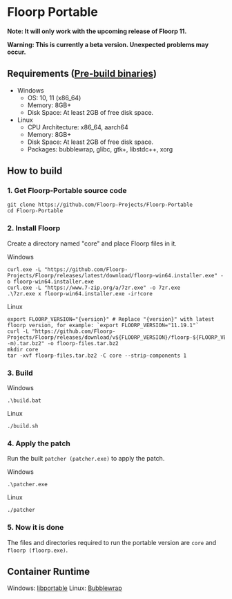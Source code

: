 # Floorp Portable

**Note: It will only work with the upcoming release of Floorp 11.**

**Warning: This is currently a beta version. Unexpected problems may occur.**


## Requirements ([Pre-build binaries](https://github.com/Floorp-Projects/Floorp-Portable/releases))
* Windows
  * OS: 10, 11 (x86_64)
  * Memory: 8GB+
  * Disk Space: At least 2GB of free disk space.
* Linux
  * CPU Architecture: x86_64, aarch64
  * Memory: 8GB+
  * Disk Space: At least 2GB of free disk space.
  * Packages: bubblewrap, glibc, gtk+, libstdc++, xorg


## How to build
### 1. Get Floorp-Portable source code
```
git clone https://github.com/Floorp-Projects/Floorp-Portable
cd Floorp-Portable
```
### 2. Install Floorp
Create a directory named "core" and place Floorp files in it.

Windows
```
curl.exe -L "https://github.com/Floorp-Projects/Floorp/releases/latest/download/floorp-win64.installer.exe" -o floorp-win64.installer.exe
curl.exe -L "https://www.7-zip.org/a/7zr.exe" -o 7zr.exe
.\7zr.exe x floorp-win64.installer.exe -ir!core
```
Linux
```
export FLOORP_VERSION="{version}" # Replace "{version}" with latest floorp version, for example: `export FLOORP_VERSION="11.19.1"`
curl -L "https://github.com/Floorp-Projects/Floorp/releases/download/v${FLOORP_VERSION}/floorp-${FLOORP_VERSION}.linux-$(uname -m).tar.bz2" -o floorp-files.tar.bz2
mkdir core
tar -xvf floorp-files.tar.bz2 -C core --strip-components 1
```

### 3. Build
Windows
```
.\build.bat
```
Linux
```
./build.sh
```

### 4. Apply the patch
Run the built `patcher (patcher.exe)` to apply the patch.

Windows
```
.\patcher.exe
```
Linux
```
./patcher
```

### 5. Now it is done
The files and directories required to run the portable version are `core` and `floorp (floorp.exe)`.


## Container Runtime
Windows: [libportable](https://github.com/adonais/libportable)
Linux: [Bubblewrap](https://github.com/containers/bubblewrap)
